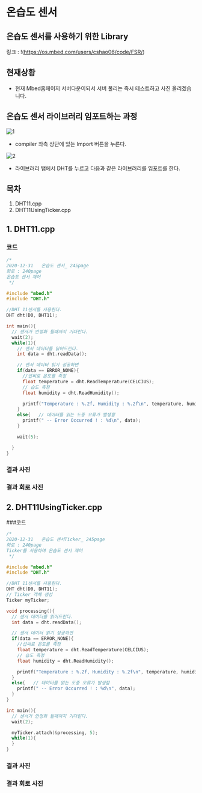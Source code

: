 # 온습도 센서
## 온습도 센서를 사용하기 위한 Library
링크 : !(https://os.mbed.com/users/cshao06/code/FSR/)

## 현재상황

- 현재 Mbed홈페이지 서버다운이되서 서버 풀리는 즉시 테스트하고 사진 올리겠습니다.


## 온습도 센서 라이브러리 임포트하는 과정

![1]()

- compiler 좌측 상단에 있는 Import 버튼을 누른다.

![2]()

- 라이브러리 탭에서 DHT를 누르고 다음과 같은 라이브러리를 임포트를 한다.

## 목차
1. DHT11.cpp
2. DHT11UsingTicker.cpp

## 1. DHT11.cpp
### 코드
```c++
/*
2020-12-31   온습도 센서_ 245page
회로 : 240page
온습도 센서 제어
 */

#include "mbed.h"
#include "DHT.h"

//DHT 11센서를 사용한다.
DHT dht(D0, DHT11);

int main(){
  // 센서가 안정화 될때까지 기다린다.
  wait(2);
  while(1){
    // 센서 데이터를 읽어드린다.
    int data = dht.readData();

    // 센서 데이터 읽기 성공하면
    if(data == ERROR_NONE){
      //섭씨로 온도를 측정
      float temperature = dht.ReadTemperature(CELCIUS);
      // 습도 측정
      float humidity = dht.ReadHumidity();

      printf("Temperature : %.2f, Humidity : %.2f\n", temperature, humidity);
    }
    else{   // 데이터를 읽는 도중 오류가 발생함
      printf(" -- Error Occurred ! : %d\n", data);
    }

    wait(5);

  }
}

```

### 결과 사진

### 결과 회로 사진


## 2. DHT11UsingTicker.cpp
###코드

```c++
/*
2020-12-31   온습도 센서Ticker_ 245page
회로 : 240page
Ticker를 사용하여 온습도 센서 제어
 */

#include "mbed.h"
#include "DHT.h"

//DHT 11센서를 사용한다.
DHT dht(D0, DHT11);
// Ticker 객체 생성
Ticker myTicker;

void processing(){
  // 센서 데이터를 읽어드린다.
  int data = dht.readData();

  // 센서 데이터 읽기 성공하면
  if(data == ERROR_NONE){
    //섭씨로 온도를 측정
    float temperature = dht.ReadTemperature(CELCIUS);
    // 습도 측정
    float humidity = dht.ReadHumidity();

    printf("Temperature : %.2f, Humidity : %.2f\n", temperature, humidity);
  }
  else{   // 데이터를 읽는 도중 오류가 발생함
    printf(" -- Error Occurred ! : %d\n", data);
  }
}

int main(){
  // 센서가 안정화 될때까지 기다린다.
  wait(2);

  myTicker.attach(&processing, 5);
  while(1){
  }
}

```

### 결과 사진

### 결과 회로 사진
